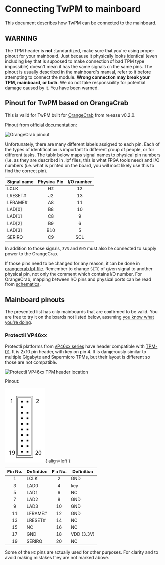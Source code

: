 <!--
SPDX-FileCopyrightText: 2024 3mdeb <contact@3mdeb.com>

SPDX-License-Identifier: CC-BY-SA-4.0
-->

# Connecting TwPM to mainboard

This document describes how TwPM can be connected to the mainboard.

## WARNING

The TPM header is **not** standardized, make sure that you're using proper
pinout for your mainboard. Just because it physically looks identical (even
including key that is supposed to make connection of bad TPM type impossible)
doesn't mean it has the same signals on the same pins. The pinout is usually
described in the mainboard's manual, refer to it before attempting to connect
the module. **Wrong connection may break your TPM, mainboard, or both.** We do
not take responsibility for potential damage caused by it. You have been warned.

## Pinout for TwPM based on OrangeCrab

This is valid for TwPM built for [OrangeCrab](https://github.com/orangecrab-fpga/orangecrab-hardware)
from release v0.2.0.

Pinout from [official documentation](https://orangecrab-fpga.github.io/orangecrab-hardware/docs/pinout/):

![OrangeCrab pinout](https://orangecrab-fpga.github.io/orangecrab-hardware/docs/r0.2/OrangeCrab_r0.2_pinout.png)

Unfortunately, there are many different labels assigned to each pin. Each of the
types of identification is important to different group of people, or for
different tasks. The table below maps signal names to physical pin numbers (i.e.
as they are described in .lpf files, this is what FPGA tools need) and I/O
numbers (i.e. what is printed on the board, you will most likely use this to
find the correct pin).

| Signal name | Physical Pin | I/O number |
|-------------|:------------:|:----------:|
| LCLK        | H2           | 12         |
| LRESET#     | J2           | 13         |
| LFRAME#     | A8           | 11         |
| LAD[0]      | B8           | 10         |
| LAD[1]      | C8           | 9          |
| LAD[2]      | B9           | 6          |
| LAD[3]      | B10          | 5          |
| SERIRQ      | C9           | SCL        |

In addition to those signals, `3V3` and `GND` must also be connected to supply
power to the OrangeCrab.

If those pins need to be changed for any reason, it can be done in
[orangecrab.lpf file](https://github.com/Dasharo/TwPM_toplevel/blob/main/fpga/orangecrab.lpf).
Remember to change `SITE` of given signal to another physical pin, not only the
comment which contains I/O number. For OrangeCrab, mapping between I/O pins and
physical ports can be read from [schematics](https://github.com/orangecrab-fpga/orangecrab-hardware/blob/main/hardware/orangecrab_r0.2.1/plot/OrangeCrab.pdf).

## Mainboard pinouts

The presented list has only mainboards that are confirmed to be valid. You are
free to try it on the boards not listed below, assuming [you know what you're
doing](#warning).

### Protectli VP46xx

Protectli platforms from [VP46xx series](https://eu.protectli.com/vault-6-port/)
have header compatible with [TPM-01](https://kb.protectli.com/kb/tpm-on-the-vault/#articleTOC_1).
It is 2x10 pin header, with key on pin 4. It is dangerously similar to multiple
Gigabyte and Supermicro TPMs, but their layout is different so those are not
compatible.

![Protectli VP46xx TPM header location](https://kb.protectli.com/wp-content/uploads/sites/9/2023/06/VP4600_TPM_2-1024x732.jpg)

Pinout:

![Protectli VP46xx TPM pinout](/images/pinout-2x10-key4-vert.png){ align=left }

| Pin No. | Definition | Pin No. | Definition |
|:-------:|------------|:-------:|------------|
| 1       | LCLK       | 2       | GND        |
| 3       | LAD0       | 4       | key        |
| 5       | LAD1       | 6       | NC         |
| 7       | LAD2       | 8       | GND        |
| 9       | LAD3       | 10      | GND        |
| 11      | LFRAME#    | 12      | GND        |
| 13      | LRESET#    | 14      | NC         |
| 15      | NC         | 16      | NC         |
| 17      | GND        | 18      | VDD (3.3V) |
| 19      | SERIRQ     | 20      | NC         |

Some of the `NC` pins are actually used for other purposes. For clarity and to
avoid making mistakes they are not marked above.
